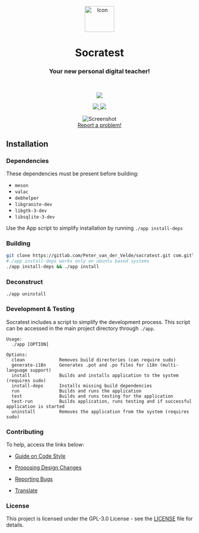 <div align="center">
  <span align="center"> <img width="80" height="70" class="center" src="https://gitlab.com/Peter_van_der_Velde/socratest/blob/master/data/images/com.gitlab.Peter_van_der_Velde.socratest.png" alt="Icon"></span>
  <h1 align="center">Socratest</h1>
  <h3 align="center">Your new personal digital teacher!</h3>
</div>

<br/>

<p align="center">
    <a href="https://appcenter.elementary.io/com.gitlab.Peter_van_der_Velde.socratest">
        <img src="https://appcenter.elementary.io/badge.svg">
    </a>
</p>

<p align="center">
  <a href="https://gitlab.com/Peter_van_der_Velde/socratest/blob/master/LICENSE.md">
    <img src="https://img.shields.io/badge/License-GPL-3.0-blue.svg">
  </a>
  <a href="https://gitlab.com/Peter_van_der_Velde/socratest/releases">
    <img src="https://img.shields.io/badge/Release-v%201.0.0-orange.svg">
  </a>
</p>

<p align="center">
    <img  src="https://gitlab.com/Peter_van_der_Velde/socratest/blob/master/data/images/screenshot.png" alt="Screenshot"> <br>
  <a href="https://gitlab.com/Peter_van_der_Velde/socratest/issues/new"> Report a problem! </a>
</p>

## Installation

### Dependencies
These dependencies must be present before building:
 - `meson`
 - `valac`
 - `debhelper`
 - `libgranite-dev`
 - `libgtk-3-dev`
 - `libsqlite-3-dev`


Use the App script to simplify installation by running `./app install-deps`
 
 ### Building

```bash
git clone https://gitlab.com/Peter_van_der_Velde/socratest.git com.gitlab.Peter_van_der_Velde.socratest && cd com.gitlab.Peter_van_der_Velde.socratest
#./app install-deps works only on ubuntu based systems
./app install-deps && ./app install
```

### Deconstruct

```
./app uninstall
```

### Development & Testing

Socratest includes a script to simplify the development process. This script can be accessed in the main project directory through `./app`.

```
Usage:
  ./app [OPTION]

Options:
  clean             Removes build directories (can require sudo)
  generate-i18n     Generates .pot and .po files for i18n (multi-language support)
  install           Builds and installs application to the system (requires sudo)
  install-deps      Installs missing build dependencies
  run               Builds and runs the application
  test              Builds and runs testing for the application
  test-run          Builds application, runs testing and if successful application is started
  uninstall         Removes the application from the system (requires sudo)
```

### Contributing

To help, access the links below:

- [Guide on Code Style](https://gitlab.com/Peter_van_der_Velde/socratest/wiki/Guide-on-code-style)

- [Proposing Design Changes](https://gitlab.com/Peter_van_der_Velde/socratest/wiki/Proposing-Design-Changes)

- [Reporting Bugs](https://gitlab.com/Peter_van_der_Velde/socratest/wiki/Reporting-Bugs)

- [Translate](https://gitlab.com/Peter_van_der_Velde/socratest/wiki/Translate)


### License

This project is licensed under the GPL-3.0 License - see the [LICENSE](LICENSE.md) file for details.
